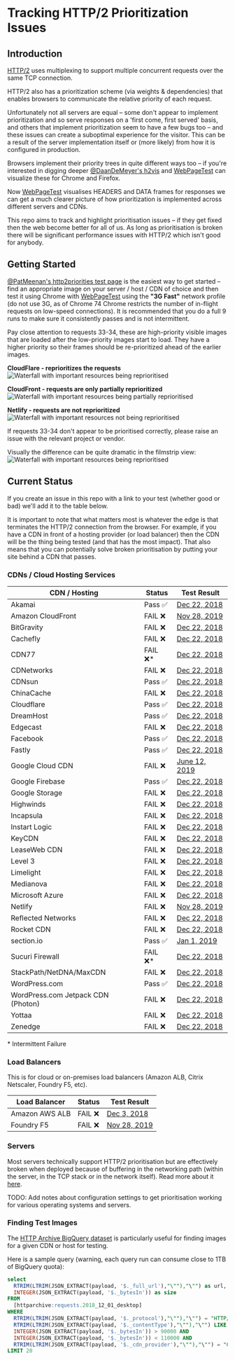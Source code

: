 
# Tracking HTTP/2 Prioritization Issues

## Introduction

[HTTP/2](https://datatracker.ietf.org/doc/rfc7540/) uses multiplexing to support multiple concurrent requests over the same TCP connection.

HTTP/2 also has a prioritization scheme (via weights & dependencies) that enables browsers to communicate the relative priority of each request.

Unfortunately not all servers are equal – some don't appear to implement prioritization and so serve responses on a 'first come, first served' basis, and others that implement prioritization seem to have a few bugs too – and these issues can create a suboptimal experience for the visitor. This can be a result of the server implementation itself or (more likely) from how it is configured in production.

Browsers implement their priority trees in quite different ways too – if you're interested in digging deeper [@DaanDeMeyer's h2vis](https://github.com/DaanDeMeyer/h2vis) and [WebPageTest](https://www.webpagetest.org/) can visualize these for Chrome and Firefox.

Now [WebPageTest](https://www.webpagetest.org) visualises HEADERS and DATA frames for responses we can get a much clearer picture of how prioritization is implemented across different servers and CDNs.

This repo aims to track and highlight prioritisation issues – if they get fixed then the web become better for all of us. As long as prioritisation is broken there will be significant performance issues with HTTP/2 which isn't good for anybody.

## Getting Started

[@PatMeenan's http2priorities test page](https://github.com/pmeenan/http2priorities/tree/master/stand-alone) is the easiest way to get started – find an appropriate image on your server / host / CDN of choice and then test it using Chrome with [WebPageTest](https://www.webpagetest.org/) using the **"3G Fast"** network profile (do not use 3G, as of Chrome 74 Chrome restricts the number of in-flight requests on low-speed connections). It is recommended that you do a full 9 runs to make sure it consistently passes and is not intermittent.

Pay close attention to requests 33-34, these are high-priority visible images that are loaded after the low-priority images start to load. They have a higher priority so their frames should be re-prioritized ahead of the earlier images.

**CloudFlare - reprioritizes the requests**
![Waterfall with important resources being reprioritised](images/cloudflare.png)

**CloudFront - requests are only partially reprioritized**
![Waterfall with important resources being partially reprioritised](images/cloudfront.png)

**Netlify - requests are not reprioritized**
![Waterfall with important resources not being reprioritised](images/netlify.png)

If requests 33-34 don't appear to be prioritised correctly, please raise an issue with the relevant project or vendor.

Visually the difference can be quite dramatic in the filmstrip view:
![Waterfall with important resources being reprioritised](images/filmstrip.png)

## Current Status

If you create an issue in this repo with a link to your test (whether good or bad) we'll add it to the table below.

It is important to note that what matters most is whatever the edge is that terminates the HTTP/2 connection from the browser. For example, if you have a CDN in front of a hosting provider (or load balancer) then the CDN will be the thing being tested (and that has the most impact). That also means that you can potentially solve broken prioritisation by putting your site behind a CDN that passes.

### CDNs / Cloud Hosting Services

| CDN / Hosting                      | Status         | Test Result
| ---------------------------------- | -------------- | ----------------------------------------------------------------------------------------------
| Akamai                             | Pass &#9989;   | [Dec 22, 2018](https://www.webpagetest.org/result/181222_MJ_fd74e8439430fe5b18f29da87fd69fb6/)
| Amazon CloudFront                  | FAIL &#10060;  | [Nov 28, 2019](https://www.webpagetest.org/result/191128_E6_8f81ddf9ba2ba82ef814fff7baaa5005/)
| BitGravity                         | FAIL &#10060;  | [Dec 22, 2018](https://www.webpagetest.org/result/181222_XS_7b823220707a4a3b4231a36b4d2c093e/)
| Cachefly                           | FAIL &#10060;  | [Dec 22, 2018](https://www.webpagetest.org/result/181222_FJ_c6a7f6fb45ecf90ce812071663f82409/)
| CDN77                              | FAIL &#10060;* | [Dec 22, 2018](https://www.webpagetest.org/result/181222_QK_71d76ab8e1360fbc6f9cb5c2aa5a43dc/)
| CDNetworks                         | FAIL &#10060;  | [Dec 22, 2018](https://www.webpagetest.org/result/181222_B3_780bec18802592e5869e1784eec84fec/)
| CDNsun                             | Pass &#9989;   | [Dec 22, 2018](https://www.webpagetest.org/result/181222_29_733fd3fa96653a5aac6d13df92d80cbd/)
| ChinaCache                         | FAIL &#10060;  | [Dec 22, 2018](https://www.webpagetest.org/result/181222_5G_b5b88afa1d52329fbb45528ec81d1184/)
| Cloudflare                         | Pass &#9989;   | [Dec 22, 2018](https://www.webpagetest.org/result/181222_7X_2827222a58ea6c1e29163492042a6485/)
| DreamHost                          | Pass &#9989;   | [Dec 22, 2018](https://www.webpagetest.org/result/181222_8M_434a7afb0e4b7e6370d8514088780d19/)
| Edgecast                           | FAIL &#10060;  | [Dec 22, 2018](https://www.webpagetest.org/result/181222_VH_057e3cdecde9fbe6ab207a5e9d6ff4cf/)
| Facebook                           | Pass &#9989;   | [Dec 22, 2018](https://www.webpagetest.org/result/181222_KP_e476988aa243325871f5b311ca36ff41/)
| Fastly                             | Pass &#9989;   | [Dec 22, 2018](https://www.webpagetest.org/result/181222_ZR_ed26f1066e51f9ef689aba928646ebb7/)
| Google Cloud CDN                   | FAIL &#10060;  | [June 12, 2019](https://www.webpagetest.org/result/190612_WA_21ea483d686d259827f7c858aba04ee0/)
| Google Firebase                    | Pass &#9989;   | [Dec 22, 2018](https://www.webpagetest.org/result/181222_2J_672ef37fa5e6839a13690b3aee2827f5/)
| Google Storage                     | FAIL &#10060;  | [Dec 22, 2018](https://www.webpagetest.org/result/181222_0E_9892f5f67fa74c326f383d7986cc0f7b/)
| Highwinds                          | FAIL &#10060;  | [Dec 22, 2018](https://www.webpagetest.org/result/181222_MC_a93fb906376f8fdca8d01506d02c07c1/)
| Incapsula                          | FAIL &#10060;  | [Dec 22, 2018](https://www.webpagetest.org/result/181222_XJ_cb2971fdb79064709a0efcbcd344aedf/)
| Instart Logic                      | FAIL &#10060;  | [Dec 22, 2018](https://www.webpagetest.org/result/181222_FB_948cce8656c4a3e8d9d3de3d25a74893/)
| KeyCDN                             | FAIL &#10060;  | [Dec 22, 2018](https://www.webpagetest.org/result/181222_YW_2db8620b2c0045fbcd23d6f335a648ca/)
| LeaseWeb CDN                       | FAIL &#10060;  | [Dec 22, 2018](https://www.webpagetest.org/result/181222_79_a0de157a0bf55413f4b7c603f1c8c475/)
| Level 3                            | FAIL &#10060;  | [Dec 22, 2018](https://www.webpagetest.org/result/181222_1Y_9d52f3eb45ddf7eff8795dad4fe1285f/)
| Limelight                          | FAIL &#10060;  | [Dec 22, 2018](https://www.webpagetest.org/result/181222_81_8d73f113cc7a8bbde665f73597e25822/)
| Medianova                          | FAIL &#10060;  | [Dec 22, 2018](https://www.webpagetest.org/result/181222_SF_cdeb2e45fa4e14f0f6f328be892f5618/)
| Microsoft Azure                    | FAIL &#10060;  | [Dec 22, 2018](https://www.webpagetest.org/result/181222_HG_306f655f8ae21d42399eefc289666426/)
| Netlify                            | FAIL &#10060;  | [Nov 28, 2019](https://www.webpagetest.org/result/191128_57_d46f21fe3ea067e72a78203bd1e51405/)
| Reflected Networks                 | FAIL &#10060;  | [Dec 22, 2018](https://www.webpagetest.org/result/181222_WW_180c24d9f2f49ace2872be7da9290d4d/)
| Rocket CDN                         | FAIL &#10060;  | [Dec 22, 2018](https://www.webpagetest.org/result/181222_13_0fae55c68ea5bd100b539f2266dd4f0d/)
| section.io                         | Pass &#9989;   | [Jan 1, 2019](https://www.webpagetest.org/result/190117_FF_6f7d90fb39e2614b8850a40f391ceeba/)
| Sucuri Firewall                    | FAIL &#10060;* | [Dec 22, 2018](https://www.webpagetest.org/result/181222_TF_1066ad690da150f7c82b44c070f2425e/)
| StackPath/NetDNA/MaxCDN            | FAIL &#10060;  | [Dec 22, 2018](https://www.webpagetest.org/result/181222_TA_8e1d0e32fa9db6d9622d00941836d4d4/)
| WordPress.com                      | Pass &#9989;   | [Dec 22, 2018](https://www.webpagetest.org/result/181222_C4_8b6b808b7c3f6e8e3ad96e9f6af57902/)
| WordPress.com Jetpack CDN (Photon) | FAIL &#10060;  | [Dec 22, 2018](https://www.webpagetest.org/result/181222_Q7_60c0f336ee9ec40f81f3f606085125e3/)
| Yottaa                             | FAIL &#10060;  | [Dec 22, 2018](https://www.webpagetest.org/result/181222_CN_ad391da7669f125210f192b443d84623/)
| Zenedge                            | FAIL &#10060;  | [Dec 22, 2018](https://www.webpagetest.org/result/181222_04_da222c56d629290bbbcdd2aa91ac384b/)

\* Intermittent Failure

### Load Balancers

This is for cloud or on-premises load balancers (Amazon ALB, Citrix Netscaler, Foundry F5, etc).

| Load Balancer     | Status        | Test Result
| ----------------- | ------------- | ----------------------------------------------------------------------------------------------
| Amazon AWS ALB    | FAIL &#10060; | [Dec 3, 2018](https://www.webpagetest.org/result/181203_PE_654d3b72ba3043836846292c22919e12/)
| Foundry F5        | FAIL &#10060; | [Nov 28, 2019](https://webpagetest.org/result/191128_GN_f5be7638e6f688d1202093cc72a5efe9/)

### Servers

Most servers technically support HTTP/2 prioritisation but are effectively broken when deployed because of buffering in the networking path (within the server, in the TCP stack or in the network itself). Read more about it [here](https://blog.cloudflare.com/http-2-prioritization-with-nginx/).

TODO: Add notes about configuration settings to get prioritisation working for various operating systems and servers.

### Finding Test Images

The [HTTP Archive BigQuery dataset](https://bigquery.cloud.google.com/dataset/httparchive:requests) is particularly useful for finding images for a given CDN or host for testing.

Here is a sample query (warning, each query run can consume close to 1TB of BigQuery quota):

```sql
select
  RTRIM(LTRIM(JSON_EXTRACT(payload, '$._full_url'),"\""),"\"") as url,
  INTEGER(JSON_EXTRACT(payload, '$._bytesIn')) as size
FROM
  [httparchive:requests.2018_12_01_desktop]
WHERE
  RTRIM(LTRIM(JSON_EXTRACT(payload, '$._protocol'),"\""),"\"") = "HTTP/2" AND
  RTRIM(LTRIM(JSON_EXTRACT(payload, '$._contentType'),"\""),"\"") LIKE "image/%" AND
  INTEGER(JSON_EXTRACT(payload, '$._bytesIn')) > 90000 AND
  INTEGER(JSON_EXTRACT(payload, '$._bytesIn')) < 110000 AND
  RTRIM(LTRIM(JSON_EXTRACT(payload, '$._cdn_provider'),"\""),"\"") = "Cloudflare"
LIMIT 20
```